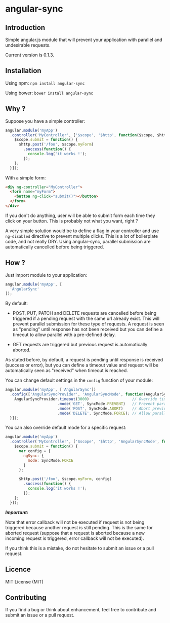 # angular-sync

## Introduction

Simple angular.js module that will prevent your application with parallel and undesirable requests.

Current version is 0.1.3. 

## Installation

Using npm: ```npm install angular-sync```

Using bower: ```bower install angular-sync```

## Why ?

Suppose you have a simple controller:

```javascript
angular.module('myApp')
  .controller('MyController', ['$scope', '$http', function($scope, $http) {
    $scope.submit = function() {
      $http.post('/foo', $scope.myForm)
        .success(function() {
          console.log('it works !');
        });
    };
  }]);
```

With a simple form:

```html
<div ng-controller="MyController">
  <form name="myForm">
    <button ng-click="submit()"></button>
  </form>
</div>
```

If you don't do anything, user will be able to submit form each time they click on your button. This is probably not what you want, right ?

A very simple solution would be to define a flag in your controller and use ```ng-disabled``` directive to prevent multiple clicks. This is a lot of boilerplate code, and not really DRY. Using angular-sync, parallel submission are automatically cancelled before being triggered.

## How ?

Just import module to your application:

```javascript
angular.module('myApp', [
  'AngularSync'
]);
```

By default:

- POST, PUT, PATCH and DELETE requests are cancelled before being triggered if a pending request with the same url already exist. This will prevent parallel submission for these type of requests. A request is seen as "pending" until response has not been received but you can define a timeout to allow parallel with a pre-defined delay.

- GET requests are triggered but previous request is automatically aborted.

As stated before, by default, a request is pending until response is received (success or error), but you can define a timeout value and request will be automatically seen as "received" when timeout is reached.

You can change default settings in the ```config``` function of your module:

```javascript
angular.module('myApp', ['AngularSync'])
  .config(['AngularSyncProvider', 'AngularSyncMode', function(AngularSyncProvider, SyncMode) {
    AngularSyncProvider.timeout(3000)                   // Override timeout (in millis).
                       .mode('GET', SyncMode.PREVENT)   // Prevent parallel requests with same URL.
                       .mode('POST', SyncMode.ABORT)    // Abort previous request by default.
                       .mode('DELETE', SyncMode.FORCE); // Allow parallel submissions.
  }]);
```

You can also override default mode for a specific request:

```javascript
angular.module('myApp')
  .controller('MyController', ['$scope', '$http', 'AngularSyncMode', function($scope, $http, SyncMode) {
    $scope.submit = function() {
      var config = {
        ngSync: {
          mode: SyncMode.FORCE
        }
      };

      $http.post('/foo', $scope.myForm, config)
        .success(function() {
          console.log('it works !');
        });
    };
  }]);
```

___Important:___

Note that error callback will not be executed if request is not being triggered because another request is still pending. This is the same for aborted request (suppose that a request is aborted because a new incoming request is triggered, error callback will not be executed).

If you think this is a mistake, do not hesitate to submit an issue or a pull request.

## Licence

MIT License (MIT)

## Contributing

If you find a bug or think about enhancement, feel free to contribute and submit an issue or a pull request.
